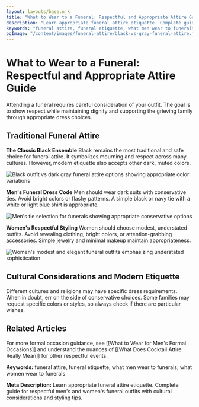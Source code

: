 ```yaml
---
layout: layouts/base.njk
title: "What to Wear to a Funeral: Respectful and Appropriate Attire Guide"
description: "Learn appropriate funeral attire etiquette. Complete guide for respectful men's and women's funeral outfits with cultural considerations and styling tips."
keywords: "funeral attire, funeral etiquette, what men wear to funerals, what women wear to funerals"
ogImage: "/content/images/funeral-attire/black-vs-gray-funeral-attire.jpg"
---
```


# What to Wear to a Funeral: Respectful and Appropriate Attire Guide

Attending a funeral requires careful consideration of your outfit. The goal is to show respect while maintaining dignity and supporting the grieving family through appropriate dress choices.

## Traditional Funeral Attire

**The Classic Black Ensemble**
Black remains the most traditional and safe choice for funeral attire. It symbolizes mourning and respect across many cultures. However, modern etiquette also accepts other dark, muted colors.

![Black outfit vs dark gray funeral attire options showing appropriate color variations](/content/images/funeral-attire/black-vs-gray-funeral-attire.jpg)

**Men's Funeral Dress Code**
Men should wear dark suits with conservative ties. Avoid bright colors or flashy patterns. A simple black or navy tie with a white or light blue shirt is appropriate.

![Men's tie selection for funerals showing appropriate conservative options](/content/images/funeral-attire/mens-funeral-tie-selection.jpg)

**Women's Respectful Styling**
Women should choose modest, understated outfits. Avoid revealing clothing, bright colors, or attention-grabbing accessories. Simple jewelry and minimal makeup maintain appropriateness.

![Women's modest and elegant funeral outfits emphasizing understated sophistication](/content/images/funeral-attire/womens-modest-funeral-attire.jpg)

## Cultural Considerations and Modern Etiquette

Different cultures and religions may have specific dress requirements. When in doubt, err on the side of conservative choices. Some families may request specific colors or styles, so always check if there are particular wishes.

## Related Articles

For more formal occasion guidance, see [[What to Wear for Men's Formal Occasions]] and understand the nuances of [[What Does Cocktail Attire Really Mean]] for other respectful events.

**Keywords:** funeral attire, funeral etiquette, what men wear to funerals, what women wear to funerals

**Meta Description:** Learn appropriate funeral attire etiquette. Complete guide for respectful men's and women's funeral outfits with cultural considerations and styling tips.



